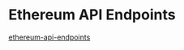 # Ethereum API Endpoints

[ethereum-api-endpoints](https://docs.alchemy.com/reference/ethereum-api-endpoints)

